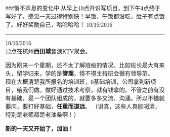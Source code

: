 <font face="微软雅黑" size=4>
###悄不声息的变化中  
从早上10点开识写项目，到下午4点终于写好了。感觉一天过得特别快！早饭、午饭都没吃，肚子有点饿了。好好奖励自己，哈哈哈哈！ 10/15/2016     


---
10/16/2016    
12点在杭州**西田城**音浪KTV聚会。

因为刚来一个星期，还不太了解班级的情况。比如班长是大有来头，留学归来，学的是**管理**，怪不得主持班会很有领导范。    
现在大概清楚我所报名的培训班，0基础培训，公司拿到新项目，给我们做。做好通过技术考察，就有钱拿的。不管之前有没有基础，是一个团队组成的，就要多多交流、沟通。所以不懂就要问，要打好基础，**任重而道远**。 
（讲真，这些人真能喝酒，特别是老师都是老油条啊！） 

**新的一天又开始了，加油！**




</font>